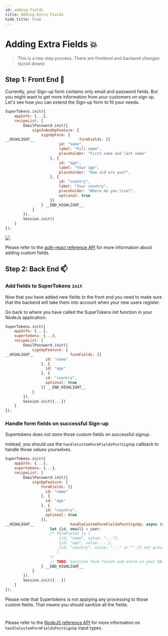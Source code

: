 ```yaml
---
id: adding-fields
title: Adding Extra Fields
hide_title: true
---
```


# Adding Extra Fields 💥

> This is a two step process. There are frontend and backend changes (scroll down)

## Step 1: Front End 🚪

Currently, your Sign-up form contains only email and password fields.
But you might want to get more information from your customers on sign up.
Let's see how you can extend the Sign-up form to fit your needs.

<!--DOCUSAURUS_CODE_TABS-->
<!--ReactJS-->

```js
SuperTokens.init({
    appInfo: {...},
    recipeList: [
        EmailPassword.init({
            signInAndUpFeature: {
                signUpForm: {
__HIGHLIGHT__                    formFields: [{
                        id: "name",
                        label: "Full name",
                        placeholder: "First name and last name"
                    }, {
                        id: "age",
                        label: "Your age",
                        placeholder: "How old are you?",
                    }, {
                        id: "country",
                        label: "Your country",
                        placeholder: "Where do you live?",
                        optional: true
                    }]
                } __END_HIGHLIGHT__
            }
        }),
        Session.init()
    ]
});
```

<!--END_DOCUSAURUS_CODE_TABS-->

<img src="/docs/static/assets/emailpassword/signup-with-name-and-age.png" />

Please refer to the <a href="../../../auth-react/emailpassword/config/sign-up#signupform-config-values" target="_blank">auth-react reference API</a>  for more information about adding custom fields.

## Step 2: Back End 📫

### Add fields to SuperTokens `init`
Now that you have added new fields to the front end you need to make sure that the backend will take them into account when your new users register.

Go back to where you have called the SuperTokens init function in your NodeJs application:

<!--DOCUSAURUS_CODE_TABS-->
<!--NodeJS-->

```js
SuperTokens.init({
    appInfo: {...},
    supertokens: {...},
    recipeList: [
        EmailPassword.init({
            signUpFeature: {
__HIGHLIGHT__                formFields: [{
                  id: "name"
                }, {
                  id: "age"
                }, {
                  id: "country",
                  optional: true
                }] __END_HIGHLIGHT__
            }
        }),
        Session.init({...})
    ]
});
```

<!--END_DOCUSAURUS_CODE_TABS-->

### Handle form fields on successful Sign-up

Supertokens does not store those custom fields on successful signup. 

Instead, you should use the `handleCustomFormFieldsPostSignUp` callback to handle those values yourselves.

<!--DOCUSAURUS_CODE_TABS-->
<!--NodeJS-->

```js
SuperTokens.init({
    appInfo: {...},
    supertokens: {...},
    recipeList: [
        EmailPassword.init({
            signUpFeature: {
                formFields: [{
                  id: "name"
                }, {
                  id: "age"
                }, {
                  id: "country",
                  optional: true
                }],
__HIGHLIGHT__                handleCustomFormFieldsPostSignUp: async (user, formFields) => {
                    let {id, email} = user;
                    /* formFields is [
                        {id: "name", value: "..."},
                        {id: "age", value: ...},
                        {id: "country", value: "..." or "" if not provided}
                       ] 
                    */
                    // TODO: Sanitize form fields and store in your DB.
                } __END_HIGHLIGHT__
            } 
        }),
        Session.init({...})
    ]
});
```

<!--END_DOCUSAURUS_CODE_TABS-->

<div class="specialNote" style="margin-bottom: 40px">
Please note that Supertokens is not applying any processing to those custom fields. That means you should sanitize all the fields.
</div>

Please refer to the <a href="../../../nodejs/emailpassword/default-apis" target="_blank">NodeJS reference API</a> for more information on `handleCustomFormFieldsPostSignUp` input types.

